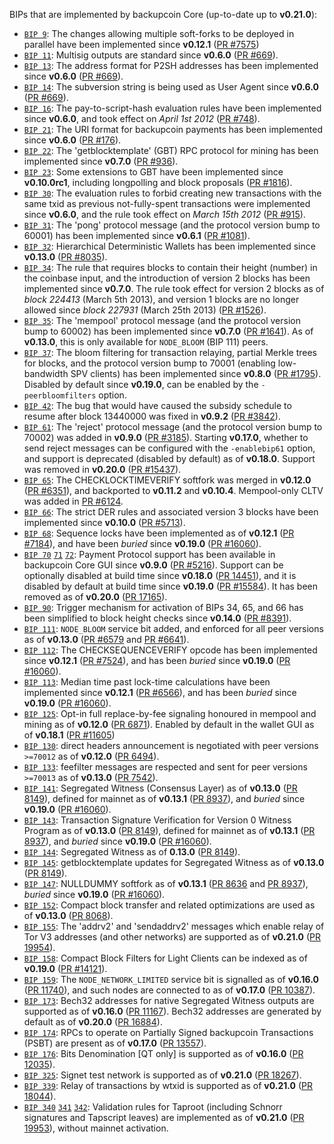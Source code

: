 BIPs that are implemented by backupcoin Core (up-to-date up to **v0.21.0**):

* [`BIP 9`](https://github.com/backupcoin/bips/blob/master/bip-0009.mediawiki): The changes allowing multiple soft-forks to be deployed in parallel have been implemented since **v0.12.1**  ([PR #7575](https://github.com/backupcoin/backupcoin/pull/7575))
* [`BIP 11`](https://github.com/backupcoin/bips/blob/master/bip-0011.mediawiki): Multisig outputs are standard since **v0.6.0** ([PR #669](https://github.com/backupcoin/backupcoin/pull/669)).
* [`BIP 13`](https://github.com/backupcoin/bips/blob/master/bip-0013.mediawiki): The address format for P2SH addresses has been implemented since **v0.6.0** ([PR #669](https://github.com/backupcoin/backupcoin/pull/669)).
* [`BIP 14`](https://github.com/backupcoin/bips/blob/master/bip-0014.mediawiki): The subversion string is being used as User Agent since **v0.6.0** ([PR #669](https://github.com/backupcoin/backupcoin/pull/669)).
* [`BIP 16`](https://github.com/backupcoin/bips/blob/master/bip-0016.mediawiki): The pay-to-script-hash evaluation rules have been implemented since **v0.6.0**, and took effect on *April 1st 2012* ([PR #748](https://github.com/backupcoin/backupcoin/pull/748)).
* [`BIP 21`](https://github.com/backupcoin/bips/blob/master/bip-0021.mediawiki): The URI format for backupcoin payments has been implemented since **v0.6.0** ([PR #176](https://github.com/backupcoin/backupcoin/pull/176)).
* [`BIP 22`](https://github.com/backupcoin/bips/blob/master/bip-0022.mediawiki): The 'getblocktemplate' (GBT) RPC protocol for mining has been implemented since **v0.7.0** ([PR #936](https://github.com/backupcoin/backupcoin/pull/936)).
* [`BIP 23`](https://github.com/backupcoin/bips/blob/master/bip-0023.mediawiki): Some extensions to GBT have been implemented since **v0.10.0rc1**, including longpolling and block proposals ([PR #1816](https://github.com/backupcoin/backupcoin/pull/1816)).
* [`BIP 30`](https://github.com/backupcoin/bips/blob/master/bip-0030.mediawiki): The evaluation rules to forbid creating new transactions with the same txid as previous not-fully-spent transactions were implemented since **v0.6.0**, and the rule took effect on *March 15th 2012* ([PR #915](https://github.com/backupcoin/backupcoin/pull/915)).
* [`BIP 31`](https://github.com/backupcoin/bips/blob/master/bip-0031.mediawiki): The 'pong' protocol message (and the protocol version bump to 60001) has been implemented since **v0.6.1** ([PR #1081](https://github.com/backupcoin/backupcoin/pull/1081)).
* [`BIP 32`](https://github.com/backupcoin/bips/blob/master/bip-0032.mediawiki): Hierarchical Deterministic Wallets has been implemented since **v0.13.0** ([PR #8035](https://github.com/backupcoin/backupcoin/pull/8035)).
* [`BIP 34`](https://github.com/backupcoin/bips/blob/master/bip-0034.mediawiki): The rule that requires blocks to contain their height (number) in the coinbase input, and the introduction of version 2 blocks has been implemented since **v0.7.0**. The rule took effect for version 2 blocks as of *block 224413* (March 5th 2013), and version 1 blocks are no longer allowed since *block 227931* (March 25th 2013) ([PR #1526](https://github.com/backupcoin/backupcoin/pull/1526)).
* [`BIP 35`](https://github.com/backupcoin/bips/blob/master/bip-0035.mediawiki): The 'mempool' protocol message (and the protocol version bump to 60002) has been implemented since **v0.7.0** ([PR #1641](https://github.com/backupcoin/backupcoin/pull/1641)). As of **v0.13.0**, this is only available for `NODE_BLOOM` (BIP 111) peers.
* [`BIP 37`](https://github.com/backupcoin/bips/blob/master/bip-0037.mediawiki): The bloom filtering for transaction relaying, partial Merkle trees for blocks, and the protocol version bump to 70001 (enabling low-bandwidth SPV clients) has been implemented since **v0.8.0** ([PR #1795](https://github.com/backupcoin/backupcoin/pull/1795)). Disabled by default since **v0.19.0**, can be enabled by the `-peerbloomfilters` option.
* [`BIP 42`](https://github.com/backupcoin/bips/blob/master/bip-0042.mediawiki): The bug that would have caused the subsidy schedule to resume after block 13440000 was fixed in **v0.9.2** ([PR #3842](https://github.com/backupcoin/backupcoin/pull/3842)).
* [`BIP 61`](https://github.com/backupcoin/bips/blob/master/bip-0061.mediawiki): The 'reject' protocol message (and the protocol version bump to 70002) was added in **v0.9.0** ([PR #3185](https://github.com/backupcoin/backupcoin/pull/3185)). Starting **v0.17.0**, whether to send reject messages can be configured with the `-enablebip61` option, and support is deprecated (disabled by default) as of **v0.18.0**. Support was removed in **v0.20.0** ([PR #15437](https://github.com/backupcoin/backupcoin/pull/15437)).
* [`BIP 65`](https://github.com/backupcoin/bips/blob/master/bip-0065.mediawiki): The CHECKLOCKTIMEVERIFY softfork was merged in **v0.12.0** ([PR #6351](https://github.com/backupcoin/backupcoin/pull/6351)), and backported to **v0.11.2** and **v0.10.4**. Mempool-only CLTV was added in [PR #6124](https://github.com/backupcoin/backupcoin/pull/6124).
* [`BIP 66`](https://github.com/backupcoin/bips/blob/master/bip-0066.mediawiki): The strict DER rules and associated version 3 blocks have been implemented since **v0.10.0** ([PR #5713](https://github.com/backupcoin/backupcoin/pull/5713)).
* [`BIP 68`](https://github.com/backupcoin/bips/blob/master/bip-0068.mediawiki): Sequence locks have been implemented as of **v0.12.1**  ([PR #7184](https://github.com/backupcoin/backupcoin/pull/7184)), and have been *buried* since **v0.19.0** ([PR #16060](https://github.com/backupcoin/backupcoin/pull/16060)).
* [`BIP 70`](https://github.com/backupcoin/bips/blob/master/bip-0070.mediawiki) [`71`](https://github.com/backupcoin/bips/blob/master/bip-0071.mediawiki) [`72`](https://github.com/backupcoin/bips/blob/master/bip-0072.mediawiki):
  Payment Protocol support has been available in backupcoin Core GUI since **v0.9.0** ([PR #5216](https://github.com/backupcoin/backupcoin/pull/5216)).
  Support can be optionally disabled at build time since **v0.18.0** ([PR 14451](https://github.com/backupcoin/backupcoin/pull/14451)),
  and it is disabled by default at build time since **v0.19.0** ([PR #15584](https://github.com/backupcoin/backupcoin/pull/15584)).
  It has been removed as of **v0.20.0** ([PR 17165](https://github.com/backupcoin/backupcoin/pull/17165)).
* [`BIP 90`](https://github.com/backupcoin/bips/blob/master/bip-0090.mediawiki): Trigger mechanism for activation of BIPs 34, 65, and 66 has been simplified to block height checks since **v0.14.0** ([PR #8391](https://github.com/backupcoin/backupcoin/pull/8391)).
* [`BIP 111`](https://github.com/backupcoin/bips/blob/master/bip-0111.mediawiki): `NODE_BLOOM` service bit added, and enforced for all peer versions as of **v0.13.0** ([PR #6579](https://github.com/backupcoin/backupcoin/pull/6579) and [PR #6641](https://github.com/backupcoin/backupcoin/pull/6641)).
* [`BIP 112`](https://github.com/backupcoin/bips/blob/master/bip-0112.mediawiki): The CHECKSEQUENCEVERIFY opcode has been implemented since **v0.12.1** ([PR #7524](https://github.com/backupcoin/backupcoin/pull/7524)), and has been *buried* since **v0.19.0** ([PR #16060](https://github.com/backupcoin/backupcoin/pull/16060)).
* [`BIP 113`](https://github.com/backupcoin/bips/blob/master/bip-0113.mediawiki): Median time past lock-time calculations have been implemented since **v0.12.1** ([PR #6566](https://github.com/backupcoin/backupcoin/pull/6566)), and has been *buried* since **v0.19.0** ([PR #16060](https://github.com/backupcoin/backupcoin/pull/16060)).
* [`BIP 125`](https://github.com/backupcoin/bips/blob/master/bip-0125.mediawiki): Opt-in full replace-by-fee signaling honoured in mempool and mining as of **v0.12.0** ([PR 6871](https://github.com/backupcoin/backupcoin/pull/6871)). Enabled by default in the wallet GUI as of **v0.18.1** ([PR #11605](https://github.com/backupcoin/backupcoin/pull/11605))
* [`BIP 130`](https://github.com/backupcoin/bips/blob/master/bip-0130.mediawiki): direct headers announcement is negotiated with peer versions `>=70012` as of **v0.12.0** ([PR 6494](https://github.com/backupcoin/backupcoin/pull/6494)).
* [`BIP 133`](https://github.com/backupcoin/bips/blob/master/bip-0133.mediawiki): feefilter messages are respected and sent for peer versions `>=70013` as of **v0.13.0** ([PR 7542](https://github.com/backupcoin/backupcoin/pull/7542)).
* [`BIP 141`](https://github.com/backupcoin/bips/blob/master/bip-0141.mediawiki): Segregated Witness (Consensus Layer) as of **v0.13.0** ([PR 8149](https://github.com/backupcoin/backupcoin/pull/8149)), defined for mainnet as of **v0.13.1** ([PR 8937](https://github.com/backupcoin/backupcoin/pull/8937)), and *buried* since **v0.19.0** ([PR #16060](https://github.com/backupcoin/backupcoin/pull/16060)).
* [`BIP 143`](https://github.com/backupcoin/bips/blob/master/bip-0143.mediawiki): Transaction Signature Verification for Version 0 Witness Program as of **v0.13.0** ([PR 8149](https://github.com/backupcoin/backupcoin/pull/8149)), defined for mainnet as of **v0.13.1** ([PR 8937](https://github.com/backupcoin/backupcoin/pull/8937)), and *buried* since **v0.19.0** ([PR #16060](https://github.com/backupcoin/backupcoin/pull/16060)).
* [`BIP 144`](https://github.com/backupcoin/bips/blob/master/bip-0144.mediawiki): Segregated Witness as of **0.13.0** ([PR 8149](https://github.com/backupcoin/backupcoin/pull/8149)).
* [`BIP 145`](https://github.com/backupcoin/bips/blob/master/bip-0145.mediawiki): getblocktemplate updates for Segregated Witness as of **v0.13.0** ([PR 8149](https://github.com/backupcoin/backupcoin/pull/8149)).
* [`BIP 147`](https://github.com/backupcoin/bips/blob/master/bip-0147.mediawiki): NULLDUMMY softfork as of **v0.13.1** ([PR 8636](https://github.com/backupcoin/backupcoin/pull/8636) and [PR 8937](https://github.com/backupcoin/backupcoin/pull/8937)), *buried* since **v0.19.0** ([PR #16060](https://github.com/backupcoin/backupcoin/pull/16060)).
* [`BIP 152`](https://github.com/backupcoin/bips/blob/master/bip-0152.mediawiki): Compact block transfer and related optimizations are used as of **v0.13.0** ([PR 8068](https://github.com/backupcoin/backupcoin/pull/8068)).
* [`BIP 155`](https://github.com/backupcoin/bips/blob/master/bip-0155.mediawiki): The 'addrv2' and 'sendaddrv2' messages which enable relay of Tor V3 addresses (and other networks) are supported as of **v0.21.0** ([PR 19954](https://github.com/backupcoin/backupcoin/pull/19954)).
* [`BIP 158`](https://github.com/backupcoin/bips/blob/master/bip-0158.mediawiki): Compact Block Filters for Light Clients can be indexed as of **v0.19.0** ([PR #14121](https://github.com/backupcoin/backupcoin/pull/14121)).
* [`BIP 159`](https://github.com/backupcoin/bips/blob/master/bip-0159.mediawiki): The `NODE_NETWORK_LIMITED` service bit is signalled as of **v0.16.0** ([PR 11740](https://github.com/backupcoin/backupcoin/pull/11740)), and such nodes are connected to as of **v0.17.0** ([PR 10387](https://github.com/backupcoin/backupcoin/pull/10387)).
* [`BIP 173`](https://github.com/backupcoin/bips/blob/master/bip-0173.mediawiki): Bech32 addresses for native Segregated Witness outputs are supported as of **v0.16.0** ([PR 11167](https://github.com/backupcoin/backupcoin/pull/11167)). Bech32 addresses are generated by default as of **v0.20.0** ([PR 16884](https://github.com/backupcoin/backupcoin/pull/16884)).
* [`BIP 174`](https://github.com/backupcoin/bips/blob/master/bip-0174.mediawiki): RPCs to operate on Partially Signed backupcoin Transactions (PSBT) are present as of **v0.17.0** ([PR 13557](https://github.com/backupcoin/backupcoin/pull/13557)).
* [`BIP 176`](https://github.com/backupcoin/bips/blob/master/bip-0176.mediawiki): Bits Denomination [QT only] is supported as of **v0.16.0** ([PR 12035](https://github.com/backupcoin/backupcoin/pull/12035)).
* [`BIP 325`](https://github.com/backupcoin/bips/blob/master/bip-0325.mediawiki): Signet test network is supported as of **v0.21.0** ([PR 18267](https://github.com/backupcoin/backupcoin/pull/18267)).
* [`BIP 339`](https://github.com/backupcoin/bips/blob/master/bip-0339.mediawiki): Relay of transactions by wtxid is supported as of **v0.21.0** ([PR 18044](https://github.com/backupcoin/backupcoin/pull/18044)).
* [`BIP 340`](https://github.com/backupcoin/bips/blob/master/bip-0340.mediawiki) [`341`](https://github.com/backupcoin/bips/blob/master/bip-0341.mediawiki) [`342`](https://github.com/backupcoin/bips/blob/master/bip-0342.mediawiki): Validation rules for Taproot (including Schnorr signatures and Tapscript leaves) are implemented as of **v0.21.0** ([PR 19953](https://github.com/backupcoin/backupcoin/pull/19953)), without mainnet activation.
